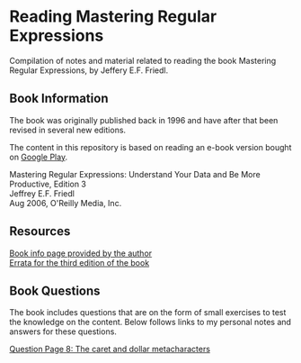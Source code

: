# Reading Mastering Regular Expressions

Compilation of notes and material related to reading the book Mastering Regular Expressions, by Jeffery E.F. Friedl.

## Book Information

The book was originally published back in 1996 and have after that been revised in several new editions.

The content in this repository is based on reading an e-book version bought on [Google Play](https://play.google.com/store/books/details/Jeffrey_E_F_Friedl_Mastering_Regular_Expressions?id=sshKXlr32-AC).

Mastering Regular Expressions: Understand Your Data and Be More Productive, Edition 3  
Jeffrey E.F. Friedl  
Aug 2006, O'Reilly Media, Inc.  

## Resources

[Book info page provided by the author](http://regex.info/book.html)  
[Errata for the third edition of the book](http://regex.info/errata3.html)  

## Book Questions

The book includes questions that are on the form of small exercises to test the knowledge on the content. Below follows links to my personal notes and answers for these questions.

[Question Page 8: The caret and dollar metacharacters](questions/page-008/question-page-008.md)  
